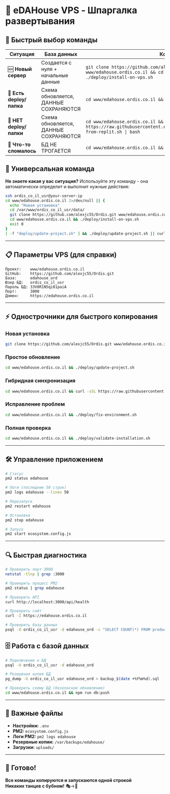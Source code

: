 # 📝 eDAHouse VPS - Шпаргалка развертывания

## 🎯 Быстрый выбор команды

| Ситуация | База данных | Команда |
|----------|-------------|---------|
| 🆕 **Новый сервер** | Создается с нуля + начальные данные | `git clone https://github.com/alexjc55/Ordis.git www/edahouse.ordis.co.il && cd www/edahouse.ordis.co.il && ./deploy/install-on-vps.sh` |
| 🔄 **Есть deploy/ папка** | Схема обновляется, ДАННЫЕ СОХРАНЯЮТСЯ | `cd www/edahouse.ordis.co.il && ./deploy/update-project.sh` |
| 🔀 **НЕТ deploy/ папки** | Схема обновляется, ДАННЫЕ СОХРАНЯЮТСЯ | `cd www/edahouse.ordis.co.il && curl -sSL https://raw.githubusercontent.com/alexjc55/Ordis/main/deploy/sync-from-replit.sh \| bash` |
| 🚨 **Что-то сломалось** | БД НЕ ТРОГАЕТСЯ | `cd www/edahouse.ordis.co.il && ./deploy/fix-environment.sh` |

## 🎯 Универсальная команда

**Не знаете какая у вас ситуация?** Используйте эту команду - она автоматически определит и выполнит нужные действия:

```bash
ssh ordis_co_il_usr@your-server-ip
cd www/edahouse.ordis.co.il 2>/dev/null || { 
  echo "Новая установка"
  cd /var/www/ordis_co_il_usr/data/
  git clone https://github.com/alexjc55/Ordis.git www/edahouse.ordis.co.il
  cd www/edahouse.ordis.co.il && ./deploy/install-on-vps.sh
  exit 0
}
[ -f "deploy/update-project.sh" ] && ./deploy/update-project.sh || curl -sSL https://raw.githubusercontent.com/alexjc55/Ordis/main/deploy/sync-from-replit.sh | bash
```

---

## 📋 Параметры VPS (для справки)

```
Проект:    www/edahouse.ordis.co.il
GitHub:    https://github.com/alexjc55/Ordis.git
База:      edahouse_ord
Юзер БД:   ordis_co_il_usr  
Пароль БД: 33V0R1N5qi81paiA
Порт:      3000
Домен:     https://edahouse.ordis.co.il
```

---

## ⚡ Однострочники для быстрого копирования

### Новая установка
```bash
git clone https://github.com/alexjc55/Ordis.git www/edahouse.ordis.co.il && cd www/edahouse.ordis.co.il && ./deploy/install-on-vps.sh
```

### Простое обновление  
```bash
cd www/edahouse.ordis.co.il && ./deploy/update-project.sh
```

### Гибридная синхронизация
```bash
cd www/edahouse.ordis.co.il && curl -sSL https://raw.githubusercontent.com/alexjc55/Ordis/main/deploy/sync-from-replit.sh | bash
```

### Исправление проблем
```bash
cd www/edahouse.ordis.co.il && ./deploy/fix-environment.sh
```

### Полная проверка
```bash
cd www/edahouse.ordis.co.il && ./deploy/validate-installation.sh
```

---

## 🛠️ Управление приложением

```bash
# Статус
pm2 status edahouse

# Логи (последние 50 строк)
pm2 logs edahouse --lines 50

# Перезапуск
pm2 restart edahouse

# Остановка
pm2 stop edahouse

# Запуск
pm2 start ecosystem.config.js
```

---

## 🔍 Быстрая диагностика

```bash
# Проверить порт 3000
netstat -tlnp | grep :3000

# Проверить процесс PM2
pm2 status | grep edahouse

# Проверить API
curl http://localhost:3000/api/health

# Проверить сайт
curl -I https://edahouse.ordis.co.il

# Проверить базу данных
psql -U ordis_co_il_usr -d edahouse_ord -c "SELECT COUNT(*) FROM products;"
```

## 🗄️ Работа с базой данных

```bash
# Подключение к БД
psql -U ordis_co_il_usr -d edahouse_ord

# Резервная копия БД
pg_dump -U ordis_co_il_usr edahouse_ord > backup_$(date +%Y%m%d).sql

# Проверить схему БД (безопасное обновление)
cd www/edahouse.ordis.co.il && npm run db:push
```

---

## 📁 Важные файлы

- **Настройки:** `.env` 
- **PM2:** `ecosystem.config.js`
- **Логи PM2:** `pm2 logs edahouse`
- **Резервные копии:** `/var/backups/edahouse/`
- **Загрузки:** `uploads/`

---

## 🎉 Готово!

**Все команды копируются и запускаются одной строкой**  
**Никаких танцев с бубном!** 🎭→🚀